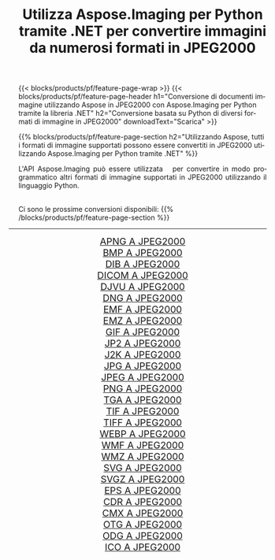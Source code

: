 ﻿---
title: Utilizza Aspose.Imaging per Python tramite .NET per convertire immagini da numerosi formati in JPEG2000 
weight: 3920
url: /it/python-net/conversion/to/jpeg2000 
lang: it
langdirlevel: 2
locales: zh-hans,ja,it,ru,de,es,fr,nl,id,lt,pl,pt,vi,tr,ko,zh-hant,ar,hi,th,sv,cs,uk,he
description: Puoi utilizzare Aspose.Imaging per Python tramite la libreria .NET per convertire da una varietà di formati in JPEG2000
---

{{< blocks/products/pf/feature-page-wrap >}}
{{< blocks/products/pf/feature-page-header h1="Conversione di documenti immagine utilizzando Aspose in JPEG2000 con Aspose.Imaging per Python tramite la libreria .NET" h2="Conversione basata su Python di diversi formati di immagine in JPEG2000" downloadText="Scarica" >}}


{{% blocks/products/pf/feature-page-section  h2="Utilizzando Aspose, tutti i formati di immagine supportati possono essere convertiti in JPEG2000 utilizzando Aspose.Imaging per Python tramite .NET" %}}
<p align=justify>L'API Aspose.Imaging può essere utilizzata   per convertire in modo programmatico altri formati di immagine supportati in JPEG2000 utilizzando il linguaggio Python.</p>
<br/>
Ci sono le prossime conversioni disponibili:
{{% /blocks/products/pf/feature-page-section %}}
<div class="container-fluid productfamilypage bg-gray">
    <div class="convertypes bg-gray agp-content section">
        <div class="container">
		<hr style="margin-left:-20px;"/>
		<div class="row other-converters" style="gap: 10px;font-size: 19px;text-align:center;">
		    <div class='col-md-2 other-converter remove-lp remove-rp'><a href="/imaging/it/python-net/conversion/apng-to-jpeg2000" style="padding:15px;">APNG A JPEG2000</a></div>
<div class='col-md-2 other-converter remove-lp remove-rp'><a href="/imaging/it/python-net/conversion/bmp-to-jpeg2000" style="padding:15px;">BMP A JPEG2000</a></div>
<div class='col-md-2 other-converter remove-lp remove-rp'><a href="/imaging/it/python-net/conversion/dib-to-jpeg2000" style="padding:15px;">DIB A JPEG2000</a></div>
<div class='col-md-2 other-converter remove-lp remove-rp'><a href="/imaging/it/python-net/conversion/dicom-to-jpeg2000" style="padding:15px;">DICOM A JPEG2000</a></div>
<div class='col-md-2 other-converter remove-lp remove-rp'><a href="/imaging/it/python-net/conversion/djvu-to-jpeg2000" style="padding:15px;">DJVU A JPEG2000</a></div>
<div class='col-md-2 other-converter remove-lp remove-rp'><a href="/imaging/it/python-net/conversion/dng-to-jpeg2000" style="padding:15px;">DNG A JPEG2000</a></div>
<div class='col-md-2 other-converter remove-lp remove-rp'><a href="/imaging/it/python-net/conversion/emf-to-jpeg2000" style="padding:15px;">EMF A JPEG2000</a></div>
<div class='col-md-2 other-converter remove-lp remove-rp'><a href="/imaging/it/python-net/conversion/emz-to-jpeg2000" style="padding:15px;">EMZ A JPEG2000</a></div>
<div class='col-md-2 other-converter remove-lp remove-rp'><a href="/imaging/it/python-net/conversion/gif-to-jpeg2000" style="padding:15px;">GIF A JPEG2000</a></div>
<div class='col-md-2 other-converter remove-lp remove-rp'><a href="/imaging/it/python-net/conversion/jp2-to-jpeg2000" style="padding:15px;">JP2 A JPEG2000</a></div>
<div class='col-md-2 other-converter remove-lp remove-rp'><a href="/imaging/it/python-net/conversion/j2k-to-jpeg2000" style="padding:15px;">J2K A JPEG2000</a></div>
<div class='col-md-2 other-converter remove-lp remove-rp'><a href="/imaging/it/python-net/conversion/jpg-to-jpeg2000" style="padding:15px;">JPG A JPEG2000</a></div>
<div class='col-md-2 other-converter remove-lp remove-rp'><a href="/imaging/it/python-net/conversion/jpeg-to-jpeg2000" style="padding:15px;">JPEG A JPEG2000</a></div>
<div class='col-md-2 other-converter remove-lp remove-rp'><a href="/imaging/it/python-net/conversion/png-to-jpeg2000" style="padding:15px;">PNG A JPEG2000</a></div>
<div class='col-md-2 other-converter remove-lp remove-rp'><a href="/imaging/it/python-net/conversion/tga-to-jpeg2000" style="padding:15px;">TGA A JPEG2000</a></div>
<div class='col-md-2 other-converter remove-lp remove-rp'><a href="/imaging/it/python-net/conversion/tif-to-jpeg2000" style="padding:15px;">TIF A JPEG2000</a></div>
<div class='col-md-2 other-converter remove-lp remove-rp'><a href="/imaging/it/python-net/conversion/tiff-to-jpeg2000" style="padding:15px;">TIFF A JPEG2000</a></div>
<div class='col-md-2 other-converter remove-lp remove-rp'><a href="/imaging/it/python-net/conversion/webp-to-jpeg2000" style="padding:15px;">WEBP A JPEG2000</a></div>
<div class='col-md-2 other-converter remove-lp remove-rp'><a href="/imaging/it/python-net/conversion/wmf-to-jpeg2000" style="padding:15px;">WMF A JPEG2000</a></div>
<div class='col-md-2 other-converter remove-lp remove-rp'><a href="/imaging/it/python-net/conversion/wmz-to-jpeg2000" style="padding:15px;">WMZ A JPEG2000</a></div>
<div class='col-md-2 other-converter remove-lp remove-rp'><a href="/imaging/it/python-net/conversion/svg-to-jpeg2000" style="padding:15px;">SVG A JPEG2000</a></div>
<div class='col-md-2 other-converter remove-lp remove-rp'><a href="/imaging/it/python-net/conversion/svgz-to-jpeg2000" style="padding:15px;">SVGZ A JPEG2000</a></div>
<div class='col-md-2 other-converter remove-lp remove-rp'><a href="/imaging/it/python-net/conversion/eps-to-jpeg2000" style="padding:15px;">EPS A JPEG2000</a></div>
<div class='col-md-2 other-converter remove-lp remove-rp'><a href="/imaging/it/python-net/conversion/cdr-to-jpeg2000" style="padding:15px;">CDR A JPEG2000</a></div>
<div class='col-md-2 other-converter remove-lp remove-rp'><a href="/imaging/it/python-net/conversion/cmx-to-jpeg2000" style="padding:15px;">CMX A JPEG2000</a></div>
<div class='col-md-2 other-converter remove-lp remove-rp'><a href="/imaging/it/python-net/conversion/otg-to-jpeg2000" style="padding:15px;">OTG A JPEG2000</a></div>
<div class='col-md-2 other-converter remove-lp remove-rp'><a href="/imaging/it/python-net/conversion/odg-to-jpeg2000" style="padding:15px;">ODG A JPEG2000</a></div>
<div class='col-md-2 other-converter remove-lp remove-rp'><a href="/imaging/it/python-net/conversion/ico-to-jpeg2000" style="padding:15px;">ICO A JPEG2000</a></div>
                </div>
        </div>
    </div>
</div>
<br/>

